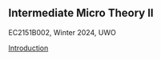 ## Intermediate Micro Theory II

EC2151B002, Winter 2024, UWO

[Introduction](https://raw.githack.com/hans-mtz/EC2151-UWO/main/Slides/intro.html)